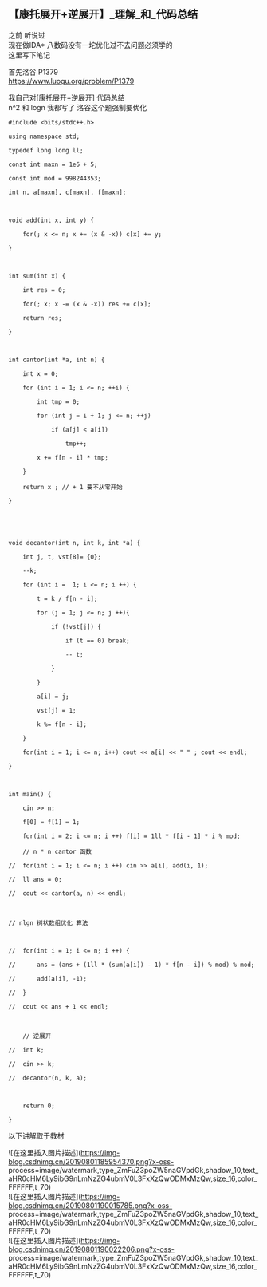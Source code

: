 ## 【康托展开+逆展开】_理解_和_代码总结

之前 听说过  
现在做IDA* 八数码没有一坨优化过不去问题必须学的  
这里写下笔记

首先洛谷 P1379  
<https://www.luogu.org/problem/P1379>

我自己对[康托展开+逆展开] 代码总结  
n^2 和 logn 我都写了 洛谷这个题强制要优化

    
    
    #include <bits/stdc++.h>
    using namespace std;
    typedef long long ll;
    const int maxn = 1e6 + 5;
    const int mod = 998244353;
    int n, a[maxn], c[maxn], f[maxn];
    
    void add(int x, int y) {
    	for(; x <= n; x += (x & -x)) c[x] += y;
    }
    
    int sum(int x) {
    	int res = 0;
    	for(; x; x -= (x & -x)) res += c[x];
    	return res;
    }
    
    int cantor(int *a, int n) {
    	int x = 0;
    	for (int i = 1; i <= n; ++i) {
    		int tmp = 0;
    		for (int j = i + 1; j <= n; ++j)
    			if (a[j] < a[i])
    				tmp++;
    		x += f[n - i] * tmp;
    	}
    	return x ; // + 1 要不从零开始
    }
    
    
    void decantor(int n, int k, int *a) {
    	int j, t, vst[8]= {0};
    	--k;
    	for (int i =  1; i <= n; i ++) {
    		t = k / f[n - i];
    		for (j = 1; j <= n; j ++){
    			if (!vst[j]) {
    				if (t == 0) break;
    				-- t;
    			}
    		}
    		a[i] = j;
    		vst[j] = 1; 
    		k %= f[n - i];
    	}
    	for(int i = 1; i <= n; i++) cout << a[i] << " " ; cout << endl;
    }
    
    int main() {
    	cin >> n;
    	f[0] = f[1] = 1;
    	for(int i = 2; i <= n; i ++) f[i] = 1ll * f[i - 1] * i % mod;
    	// n * n cantor 函数  
    //	for(int i = 1; i <= n; i ++) cin >> a[i], add(i, 1);
    //	ll ans = 0;
    //	cout << cantor(a, n) << endl;
    
    // nlgn 树状数组优化 算法 
     
    //	for(int i = 1; i <= n; i ++) {
    //		ans = (ans + (1ll * (sum(a[i]) - 1) * f[n - i]) % mod) % mod;
    //		add(a[i], -1);
    //	}
    //	cout << ans + 1 << endl;
    
    	// 逆展开 
    //	int k;
    //	cin >> k;
    //	decantor(n, k, a);
    
    	return 0;
    }
    

以下讲解取于教材

![在这里插入图片描述](https://img-blog.csdnimg.cn/20190801185954370.png?x-oss-
process=image/watermark,type_ZmFuZ3poZW5naGVpdGk,shadow_10,text_aHR0cHM6Ly9ibG9nLmNzZG4ubmV0L3FxXzQwODMxMzQw,size_16,color_FFFFFF,t_70)  
![在这里插入图片描述](https://img-blog.csdnimg.cn/20190801190015785.png?x-oss-
process=image/watermark,type_ZmFuZ3poZW5naGVpdGk,shadow_10,text_aHR0cHM6Ly9ibG9nLmNzZG4ubmV0L3FxXzQwODMxMzQw,size_16,color_FFFFFF,t_70)  
![在这里插入图片描述](https://img-blog.csdnimg.cn/20190801190022206.png?x-oss-
process=image/watermark,type_ZmFuZ3poZW5naGVpdGk,shadow_10,text_aHR0cHM6Ly9ibG9nLmNzZG4ubmV0L3FxXzQwODMxMzQw,size_16,color_FFFFFF,t_70)

